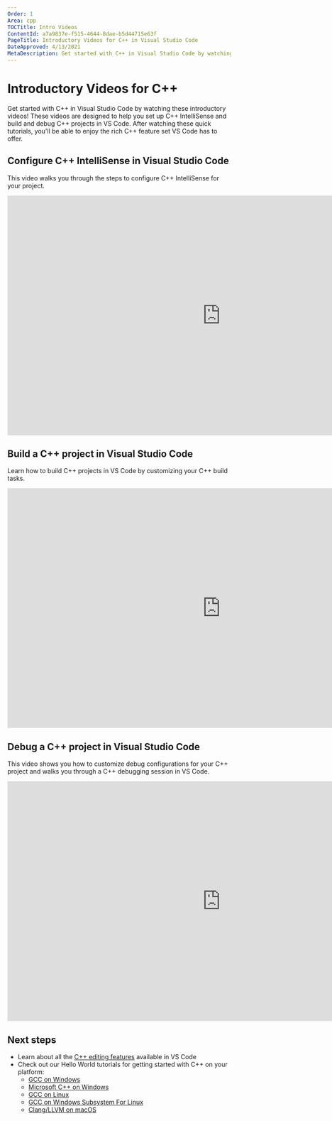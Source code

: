 ```yaml
---
Order: 1
Area: cpp
TOCTitle: Intro Videos
ContentId: a7a9837e-f515-4644-8dae-b5d44715e63f
PageTitle: Introductory Videos for C++ in Visual Studio Code
DateApproved: 4/13/2021
MetaDescription: Get started with C++ in Visual Studio Code by watching these introductory videos
---
```


# Introductory Videos for C++

Get started with C++ in Visual Studio Code by watching these introductory videos! These videos are designed to help you set up C++ IntelliSense and build and debug C++ projects in VS Code. After watching these quick tutorials, you'll be able to enjoy the rich C++ feature set VS Code has to offer.

## Configure C++ IntelliSense in Visual Studio Code
This video walks you through the steps to configure C++ IntelliSense for your project.

<iframe src="https://channel9.msdn.com/Blogs/One-Dev-Minute/Configure-C-IntelliSense-in-Visual-Studio-Code/player" width="960" height="540" allowFullScreen frameBorder="0" title="Configure C++ IntelliSense in Visual Studio Code - Microsoft Channel 9 Video"></iframe>

## Build a C++ project in Visual Studio Code
Learn how to build C++ projects in VS Code by customizing your C++ build tasks.

<iframe src="https://channel9.msdn.com/Blogs/One-Dev-Minute/Build-a-C-project-in-VS-Code/player" width="960" height="540" allowFullScreen frameBorder="0" title="Build a C++ project in VS Code - Microsoft Channel 9 Video"></iframe>


## Debug a C++ project in Visual Studio Code
This video shows you how to customize debug configurations for your C++ project and walks you through a C++ debugging session in VS Code.

<iframe src="https://channel9.msdn.com/Shows/Docs-Dev-Tools/Debug-a-C-project-in-VS-Code/player" width="960" height="540" allowFullScreen frameBorder="0" title="Debug a C++ project in VS Code - Microsoft Channel 9 Video"></iframe>

## Next steps
- Learn about all the [C++ editing features](cpp-ide.md) available in VS Code
- Check out our Hello World tutorials for getting started with C++ on your platform:
    - [GCC on Windows](/docs/cpp/config-mingw.md)
    - [Microsoft C++ on Windows](/docs/cpp/config-msvc.md)
    - [GCC on Linux](/docs/cpp/config-linux.md)
    - [GCC on Windows Subsystem For Linux](/docs/cpp/config-wsl.md)
    - [Clang/LLVM on macOS](/docs/cpp/config-clang-mac.md)